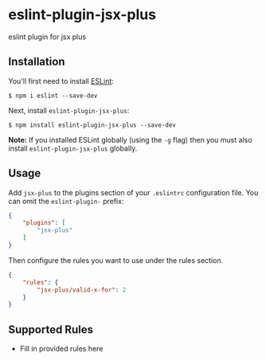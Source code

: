 # eslint-plugin-jsx-plus

eslint plugin for jsx plus

## Installation

You'll first need to install [ESLint](http://eslint.org):

```
$ npm i eslint --save-dev
```

Next, install `eslint-plugin-jsx-plus`:

```
$ npm install eslint-plugin-jsx-plus --save-dev
```

**Note:** If you installed ESLint globally (using the `-g` flag) then you must also install `eslint-plugin-jsx-plus` globally.

## Usage

Add `jsx-plus` to the plugins section of your `.eslintrc` configuration file. You can omit the `eslint-plugin-` prefix:

```json
{
    "plugins": [
        "jsx-plus"
    ]
}
```


Then configure the rules you want to use under the rules section.

```json
{
    "rules": {
        "jsx-plus/valid-x-for": 2
    }
}
```

## Supported Rules

* Fill in provided rules here





